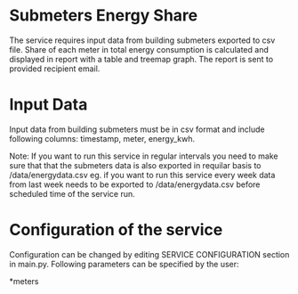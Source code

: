 # Submeters Energy Share 
The service requires input data from building submeters exported to csv file. Share of each meter in total energy consumption is calculated and displayed in report with a table and treemap graph. The report is sent to provided recipient email. 

# Input Data 

Input data from building submeters must be in csv format and include following columns: timestamp, meter, energy_kwh. <br />

Note: If you want to run this service in regular intervals you need to make sure that that the submeters data is also exported in requilar basis to /data/energydata.csv
eg. if you want to run this service every week data from last week needs to be exported to /data/energydata.csv  before scheduled time of the service run. 


# Configuration of the service 

Configuration can be changed by editing SERVICE CONFIGURATION section in main.py. Following parameters can be specified by the user: 

*meters
